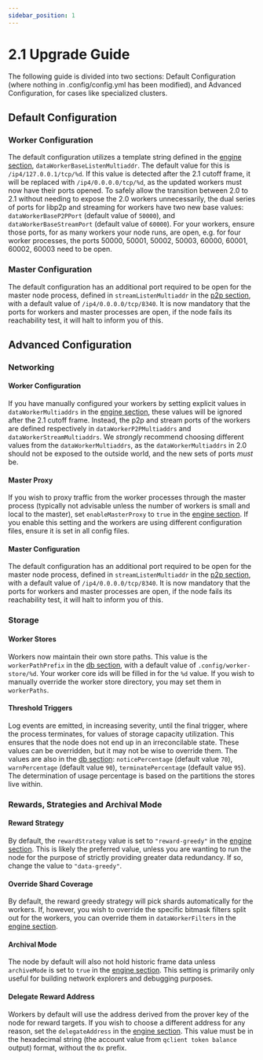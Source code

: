 ```yaml
---
sidebar_position: 1
---
```


# 2.1 Upgrade Guide

The following guide is divided into two sections: Default Configuration (where nothing in .config/config.yml has been modified), and Advanced Configuration, for cases like specialized clusters.

## Default Configuration

### Worker Configuration

The default configuration utilizes a template string defined in the [engine section](/docs/run-node/advanced-configuration#engine-section), `dataWorkerBaseListenMultiaddr`. The default value for this is `/ip4/127.0.0.1/tcp/%d`. If this value is detected after the 2.1 cutoff frame, it will be replaced with `/ip4/0.0.0.0/tcp/%d`, as the updated workers must now have their ports opened. To safely allow the transition between 2.0 to 2.1 without needing to expose the 2.0 workers unnecessarily, the dual series of ports for libp2p and streaming for workers have two new base values: `dataWorkerBaseP2PPort` (default value of `50000`), and `dataWorkerBaseStreamPort` (default value of `60000`). For your workers, ensure those ports, for as many workers your node runs, are open, e.g. for four worker processes, the ports 50000, 50001, 50002, 50003, 60000, 60001, 60002, 60003 need to be open.

### Master Configuration

The default configuration has an additional port required to be open for the master node process, defined in `streamListenMultiaddr` in the [p2p section](/docs/run-node/advanced-configuration#peer-to-peer-networking-section), with a default value of `/ip4/0.0.0.0/tcp/8340`. It is now mandatory that the ports for workers and master processes are open, if the node fails its reachability test, it will halt to inform you of this.

## Advanced Configuration

### Networking

#### Worker Configuration

If you have manually configured your workers by setting explicit values in `dataWorkerMultiaddrs` in the [engine section](/docs/run-node/advanced-configuration#engine-section), these values will be ignored after the 2.1 cutoff frame. Instead, the p2p and stream ports of the workers are defined respectively in `dataWorkerP2PMultiaddrs` and `dataWorkerStreamMultiaddrs`. We _strongly_ recommend choosing different values from the `dataWorkerMultiaddrs`, as the `dataWorkerMultiaddrs` in 2.0 should not be exposed to the outside world, and the new sets of ports _must_ be.

#### Master Proxy

If you wish to proxy traffic from the worker processes through the master process (typically not advisable unless the number of workers is small and local to the master), set `enableMasterProxy` to `true` in the [engine section](/docs/run-node/advanced-configuration#engine-section). If you enable this setting and the workers are using different configuration files, ensure it is set in all config files.

#### Master Configuration

The default configuration has an additional port required to be open for the master node process, defined in `streamListenMultiaddr` in the [p2p section](/docs/run-node/advanced-configuration#peer-to-peer-networking-section), with a default value of `/ip4/0.0.0.0/tcp/8340`. It is now mandatory that the ports for workers and master processes are open, if the node fails its reachability test, it will halt to inform you of this.

### Storage

#### Worker Stores

Workers now maintain their own store paths. This value is the `workerPathPrefix` in the [db section](/docs/run-node/advanced-configuration#database-section), with a default value of `.config/worker-store/%d`. Your worker core ids will be filled in for the `%d` value. If you wish to manually override the worker store directory, you may set them in `workerPaths`.

#### Threshold Triggers

Log events are emitted, in increasing severity, until the final trigger, where the process terminates, for values of storage capacity utilization. This ensures that the node does not end up in an irreconcilable state. These values can be overridden, but it may not be wise to override them. The values are also in the [db section](/docs/run-node/advanced-configuration#database-section): `noticePercentage` (default value `70`), `warnPercentage` (default value `90`), `terminatePercentage` (default value `95`). The determination of usage percentage is based on the partitions the stores live within.

### Rewards, Strategies and Archival Mode

#### Reward Strategy

By default, the `rewardStrategy` value is set to `"reward-greedy"` in the [engine section](/docs/run-node/advanced-configuration#engine-section). This is likely the preferred value, unless you are wanting to run the node for the purpose of strictly providing greater data redundancy. If so, change the value to `"data-greedy"`.

#### Override Shard Coverage

By default, the reward greedy strategy will pick shards automatically for the workers. If, however, you wish to override the specific bitmask filters split out for the workers, you can override them in `dataWorkerFilters` in the [engine section](/docs/run-node/advanced-configuration#engine-section).

#### Archival Mode

The node by default will also not hold historic frame data unless `archiveMode` is set to `true` in the [engine section](/docs/run-node/advanced-configuration#engine-section). This setting is primarily only useful for building network explorers and debugging purposes.

#### Delegate Reward Address

Workers by default will use the address derived from the prover key of the node for reward targets. If you wish to choose a different address for any reason, set the `delegateAddress` in the [engine section](/docs/run-node/advanced-configuration#engine-section). This value must be in the hexadecimal string (the account value from `qclient token balance` output) format, without the `0x` prefix.

